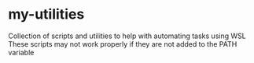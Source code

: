 # my-utilities

Collection of scripts and utilities to help with automating tasks using WSL
These scripts may not work properly if they are not added to the PATH variable